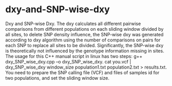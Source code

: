 # dxy-and-SNP-wise-dxy
Dxy and SNP-wise Dxy.
The dxy calculates all different pairwise comparisons from different populations on each sliding window divided by all sites, to delete SNP density influence, the SNP-wise dxy was generated according to dxy algorithm using the number of comparisons on pairs for each SNP to replace all sites to be divided. Significantly, the SNP-wise dxy is theoretically not influenced by the genotype information missing in sites. The usage for this C++ manual script in linux has two steps:
g++ dxy_SNP_wise_dxy.cpp –o dxy_SNP_wise_dxy.
cat you.vcf | dxy_SNP_wise_dxy window_size population1.txt population2.txt > results.txt.
You need to prepare the SNP calling file (VCF) and files of samples id for two populations, and set the sliding window size.
